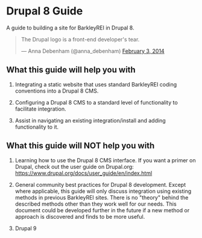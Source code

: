 # Drupal 8 Guide

A guide to building a site for BarkleyREI in Drupal 8.

<blockquote class="twitter-tweet"><p lang="en" dir="ltr">The Drupal logo is a front-end developer&#39;s tear.</p>&mdash; Anna Debenham (@anna_debenham) <a href="https://twitter.com/anna_debenham/status/430326901279039488?ref_src=twsrc%5Etfw">February 3, 2014</a></blockquote> <script async src="https://platform.twitter.com/widgets.js" charset="utf-8"></script>

## What this guide will help you with

1. Integrating a static website that uses standard BarkleyREI coding conventions into a Drupal 8 CMS.

2. Configuring a Drupal 8 CMS to a standard level of functionality to facilitate integration.

3. Assist in navigating an existing integration/install and adding functionality to it.

## What this guide will NOT help you with

1. Learning how to use the Drupal 8 CMS interface. If you want a primer on Drupal, check out the user guide on Drupal.org: https://www.drupal.org/docs/user_guide/en/index.html

2. General community best practices for Drupal 8 development. Except where applicable, this guide will only discuss integration using existing methods in previous BarkleyREI sites. There is no "theory" behind the described methods other than they work well for our needs. This document could be developed further in the future if a new method or approach is discovered and finds to be more useful.

3. Drupal 9
